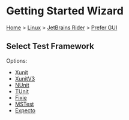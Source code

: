 # Getting Started Wizard

[Home](/docs/wiz/readme.md) > [Linux](Linux.md) > [JetBrains Rider](Linux_Rider.md) > [Prefer GUI](Linux_Rider_Gui.md)

## Select Test Framework

Options:
 * [Xunit](Linux_Rider_Gui_Xunit.md)
 * [XunitV3](Linux_Rider_Gui_XunitV3.md)
 * [NUnit](Linux_Rider_Gui_NUnit.md)
 * [TUnit](Linux_Rider_Gui_TUnit.md)
 * [Fixie](Linux_Rider_Gui_Fixie.md)
 * [MSTest](Linux_Rider_Gui_MSTest.md)
 * [Expecto](Linux_Rider_Gui_Expecto.md)

